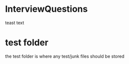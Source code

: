 # InterviewQuestions
teast text
# test folder
the test folder is where any test/junk files should be stored
